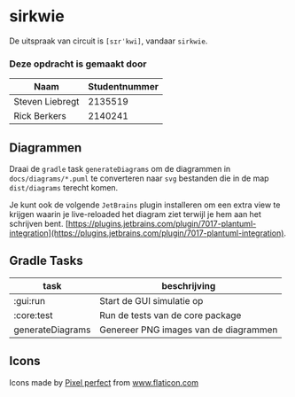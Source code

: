 # sirkwie

De uitspraak van circuit is `[sɪrˈkwi]`, vandaar `sirkwie`.

### Deze opdracht is gemaakt door

| Naam | Studentnummer |
| --- | --- |
| Steven Liebregt | 2135519 |
| Rick Berkers | 2140241 |

## Diagrammen

Draai de `gradle` task `generateDiagrams` om de diagrammen in 
`docs/diagrams/*.puml` te converteren naar `svg` bestanden die in de map
`dist/diagrams` terecht komen.

Je kunt ook de volgende `JetBrains` plugin installeren om een extra view
te krijgen waarin je live-reloaded het diagram ziet terwijl je hem aan het
schrijven bent.
[https://plugins.jetbrains.com/plugin/7017-plantuml-integration](https://plugins.jetbrains.com/plugin/7017-plantuml-integration).

## Gradle Tasks

| task | beschrijving |
| --- | --- |
| :gui:run | Start de GUI simulatie op |
| :core:test | Run de tests van de core package |
| generateDiagrams | Genereer PNG images van de diagrammen |

## Icons

<div>Icons made by <a href="https://www.flaticon.com/authors/pixel-perfect" title="Pixel perfect">Pixel perfect</a> from <a href="https://www.flaticon.com/" title="Flaticon">www.flaticon.com</a></div>